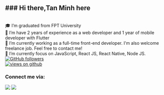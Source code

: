 <h2> ### Hi there,Tan Minh here</h2>

<br />
🎓 I’m graduated from FPT University
<br />
📜 I’m have 2 years of experience as a web developer and 1 year of mobile developer with Flutter
<br />
🔭 I’m currently working as a full-time front-end developer. I'm also welcome freelance job. Feel free to contact me!
<br />
🌱 I’m currently focus on JavaScript, React JS, React Native, Node JS.
<br />
  <a href="https://github.com/minhduongt" target="_blank">
    <img alt="GitHub followers" src="https://img.shields.io/github/followers/minhduongt?label=Github%20followers&style=for-the-badge">
  </a>
  <br>
  <a href="https://github.com/minhduongt" target="_blank">
    <img src="https://komarev.com/ghpvc/?username=minhduongt&label=Views&color=brightgreen&style=flat-square" alt="views on github" />
  </a>

<br />

### Connect me via:

[<img src = "https://img.shields.io/badge/facebook-darkblue.svg?&style=for-the-badge&logo=facebook&logoColor=white">](https://www.facebook.com/zes.minh.1)
[<img src="https://img.shields.io/badge/linkedin-%230077B5.svg?&style=for-the-badge&logo=linkedin&logoColor=white" />](https://www.linkedin.com/in/minh-duong-tan-646536214/) 


